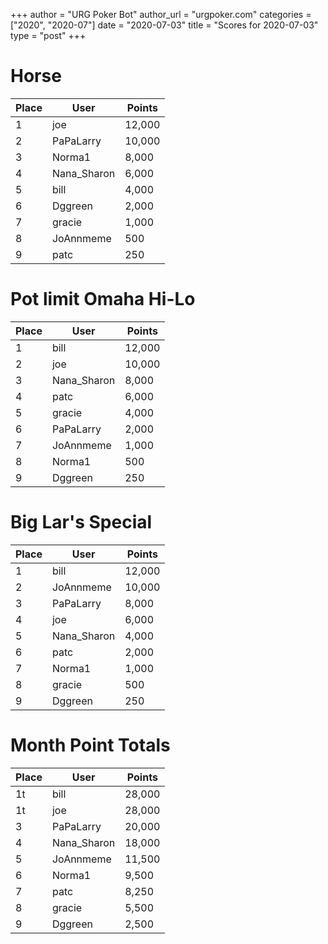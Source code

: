 +++
author = "URG Poker Bot"
author_url = "urgpoker.com"
categories = ["2020", "2020-07"]
date = "2020-07-03"
title = "Scores for 2020-07-03"
type = "post"
+++
# Horse

| Place | User | Points |
|-------|------|--------|
| 1 | joe | 12,000 |
| 2 | PaPaLarry | 10,000 |
| 3 | Norma1 | 8,000 |
| 4 | Nana_Sharon | 6,000 |
| 5 | bill | 4,000 |
| 6 | Dggreen | 2,000 |
| 7 | gracie | 1,000 |
| 8 | JoAnnmeme | 500 |
| 9 | patc | 250 |

# Pot limit Omaha Hi-Lo

| Place | User | Points |
|-------|------|--------|
| 1 | bill | 12,000 |
| 2 | joe | 10,000 |
| 3 | Nana_Sharon | 8,000 |
| 4 | patc | 6,000 |
| 5 | gracie | 4,000 |
| 6 | PaPaLarry | 2,000 |
| 7 | JoAnnmeme | 1,000 |
| 8 | Norma1 | 500 |
| 9 | Dggreen | 250 |

# Big Lar's Special

| Place | User | Points |
|-------|------|--------|
| 1 | bill | 12,000 |
| 2 | JoAnnmeme | 10,000 |
| 3 | PaPaLarry | 8,000 |
| 4 | joe | 6,000 |
| 5 | Nana_Sharon | 4,000 |
| 6 | patc | 2,000 |
| 7 | Norma1 | 1,000 |
| 8 | gracie | 500 |
| 9 | Dggreen | 250 |

# Month Point Totals

| Place | User | Points |
|-------|------|--------|
| 1t | bill | 28,000 |
| 1t | joe | 28,000 |
| 3 | PaPaLarry | 20,000 |
| 4 | Nana_Sharon | 18,000 |
| 5 | JoAnnmeme | 11,500 |
| 6 | Norma1 | 9,500 |
| 7 | patc | 8,250 |
| 8 | gracie | 5,500 |
| 9 | Dggreen | 2,500 |
